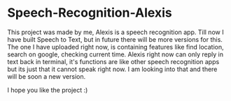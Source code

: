 # Speech-Recognition-Alexis

This project was made by me, Alexis is a speech recognition app. Till now I have built Speech to Text, but in future there will be more versions for this. The one I have uploaded right now, is containing features like find location, search on google, checking current time. Alexis right now can only reply in text back in terminal, it's functions are like other speech recognition apps but its just that it cannot speak right now. I am looking into that and there will be soon a new version.

I hope you like the project :) 
